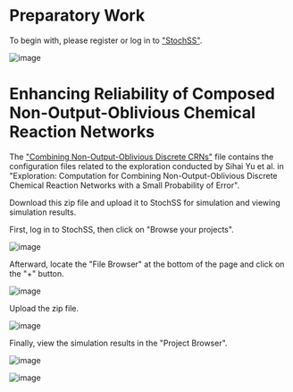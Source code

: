 Preparatory Work
============================================================
To begin with, please register or log in to ["StochSS"](https://live.stochss.org/hub/stochss).

![image](https://github.com/SihaiYu/Combining-Non-Output-Oblivious-Discrete-CRNs/assets/100762924/e2810009-d190-40b4-b59e-3694496f9a37)


Enhancing Reliability of Composed Non-Output-Oblivious Chemical Reaction Networks
============================================================
The ["Combining Non-Output-Oblivious Discrete CRNs"](https://github.com/SihaiYu/Combining-Non-Output-Oblivious-Discrete-CRNs/blob/main/Combining%20Non-Output-Oblivious%20Discrete%20CRNs.zip) file contains the configuration files related to the exploration conducted by Sihai Yu et al. in "Exploration: Computation for Combining Non-Output-Oblivious Discrete Chemical Reaction Networks with a Small Probability of Error".

Download this zip file and upload it to StochSS for simulation and viewing simulation results.

First, log in to StochSS, then click on "Browse your projects".

![image](https://github.com/SihaiYu/Combining-Non-Output-Oblivious-Discrete-CRNs/assets/100762924/c4f5498b-a2f9-484e-8f72-160ff7c28251)

Afterward, locate the "File Browser" at the bottom of the page and click on the "+" button.

![image](https://github.com/SihaiYu/Combining-Non-Output-Oblivious-Discrete-CRNs/assets/100762924/5d1fcd4d-6761-4897-a389-da27efc41388)

Upload the zip file.

![image](https://github.com/SihaiYu/Combining-Non-Output-Oblivious-Discrete-CRNs/assets/100762924/2cec7dd1-7748-4984-a7a8-4739eb264b7f)

Finally, view the simulation results in the "Project Browser".

![image](https://github.com/SihaiYu/Combining-Non-Output-Oblivious-Discrete-CRNs/assets/100762924/a7cfddf1-040f-4f67-9543-d159b3aa1c76)

![image](https://github.com/SihaiYu/Combining-Non-Output-Oblivious-Discrete-CRNs/assets/100762924/c262e78f-28b2-4a6d-852f-904e35d88a44)



